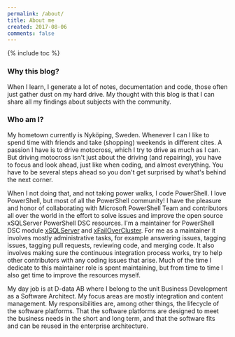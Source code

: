 ```yaml
---
permalink: /about/
title: About me
created: 2017-08-06
comments: false
---
```


{% include toc %}

### Why this blog?

When I learn, I generate a lot of notes, documentation and code, those often
just gather dust on my hard drive. My thought with this blog is that I can share
all my findings about subjects with the community.


### Who am I?

My hometown currently is Nyköping, Sweden. Whenever I can I like to spend time
with friends and take (shopping) weekends in different cites. A passion I have is
to drive motocross, which I try to drive as much as I can. But driving motocross
isn't just about the driving (and repairing), you have to focus and look ahead,
just like when coding, and almost everything. You have to be several steps ahead
so you don't get surprised by what's behind the next corner.

When I not doing that, and not taking power walks, I code PowerShell.
I love PowerShell, but most of all the PowerShell community! I have the pleasure
and honor of collaborating with Microsoft PowerShell Team and contributors all
over the world in the effort to solve issues and improve the open source
xSQLServer PowerShell DSC resources.
I'm a maintainer for PowerShell DSC module
[xSQLServer](https://github.com/PowerShell/xSQLServer) and
[xFailOverCluster](https://github.com/PowerShell/xFailOverCluster).
For me as a maintainer it involves mostly administrative tasks, for example
answering issues, tagging issues, tagging pull requests, reviewing code, and
merging code. It also involves making sure the continuous integration process
works, try to help other contributors with any coding issues that arise.
Much of the time I dedicate to this maintainer role is spent maintaining, but
from time to time I also get time to improve the resources myself.

My day job is at D-data AB where I belong to the unit Business Development as a
Software Architect.
My focus areas are mostly integration and content management. My responsibilities
are, among other things, the lifecycle of the software platforms. That the software
platforms are designed to meet the business needs in the short and long term, and
that the software fits and can be reused in the enterprise architecture.
